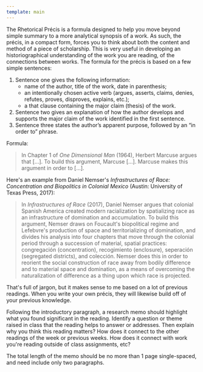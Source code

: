 ```yaml
---
template: main
---
```


The Rhetorical Précis is a formula designed to help you move beyond simple summary to a more analytical synopsis of a work. As such, the précis, in a compact form, forces you to think about both the content and method of a piece of scholarship. This is very useful in developing an historiographical understanding of the work you are reading, of the connections between works. The formula for the précis is based on a few simple sentences:  

1. Sentence one gives the following information:
	- name of the author, title of the work, date in parenthesis;
	- an intentionally chosen active verb (argues, asserts, claims, denies, refutes, proves, disproves, explains, etc.);
	- a that clause containing the major claim (thesis) of the work.
2. Sentence two gives an explanation of how the author develops and supports the major claim of the work identified in the first sentence.
3. Sentence three states the author’s apparent purpose, followed by an “in order to” phrase.

Formula:

> In Chapter 1 of *One Dimensional Man* (1964), Herbert Marcuse argues that [...]. To build this argument, Marcuse [...]. Marcuse makes this argument in order to [...].

Here's an example from Daniel Nemser's *Infrastructures of Race: Concentration and Biopolitics in Colonial Mexico* (Austin: University of Texas Press, 2017):

> In *Infrastructures of Race* (2017), Daniel Nemser argues that colonial Spanish America created modern racialization by spatializing race as an infrastructure of domination and accumulation. To build this argument, Nemser draws on Foucault's biopolitical regime and Lefebvre's production of space and territorializing of domination, and divides his analysis into four chapters that move through the colonial period through a succession of material, spatial practices: congregación (concentration), recogimiento (enclosure), seperación (segregated districts), and colección. Nemser does this in order to reorient the social construction of race away from bodily difference and to material space and domination, as a means of overcoming the naturalization of difference as a thing upon which race is projected.

That's full of jargon, but it makes sense to me based on a lot of previous readings. When you write your own précis, they will likewise build off of your previous knowledge.

Following the introductory paragraph, a research memo should highlight what you found significant in the reading. Identify a question or theme raised in class that the reading helps to answer or addresses. Then explain why you think this reading matters? How does it connect to the other readings of the week or previous weeks. How does it connect with work you're reading outside of class assignments, etc?

The total length of the memo should be no more than 1 page single-spaced, and need include only two paragraphs.

